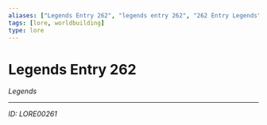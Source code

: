 ```yaml
---
aliases: ["Legends Entry 262", "legends entry 262", "262 Entry Legends"]
tags: [lore, worldbuilding]
type: lore
---
```


# Legends Entry 262

*Legends*

---
*ID: LORE00261*